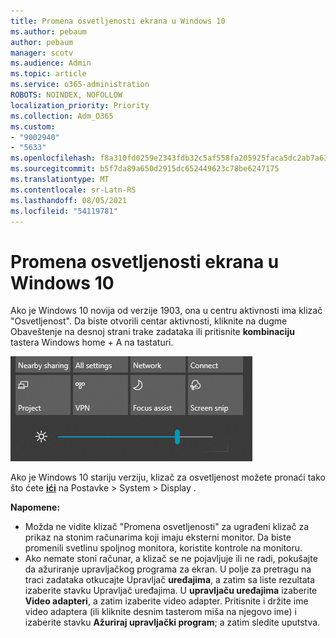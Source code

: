 ```yaml
---
title: Promena osvetljenosti ekrana u Windows 10
ms.author: pebaum
author: pebaum
manager: scotv
ms.audience: Admin
ms.topic: article
ms.service: o365-administration
ROBOTS: NOINDEX, NOFOLLOW
localization_priority: Priority
ms.collection: Adm_O365
ms.custom:
- "9002940"
- "5633"
ms.openlocfilehash: f8a310fd0259e2343fdb32c5af558fa205925faca5dc2ab7a637e0de1a5fbd20
ms.sourcegitcommit: b5f7da89a650d2915dc652449623c78be6247175
ms.translationtype: MT
ms.contentlocale: sr-Latn-RS
ms.lasthandoff: 08/05/2021
ms.locfileid: "54119781"
---
```

# <a name="change-screen-brightness-in-windows-10"></a>Promena osvetljenosti ekrana u Windows 10

Ako je Windows 10 novija od verzije 1903, ona u centru aktivnosti ima klizač "Osvetljenost".  Da biste otvorili centar  aktivnosti, kliknite na dugme Obaveštenje na desnoj strani trake zadataka ili pritisnite **kombinaciju** tastera Windows home + A na tastaturi.

![Klizač za osvetljenost](media/brightness-slider.png)

Ako je Windows 10 stariju verziju, klizač za osvetljenost možete pronaći tako što ćete **[ići](ms-settings:display?activationSource=GetHelp)** na Postavke > System > Display .

**Napomene:**

- Možda ne vidite klizač "Promena osvetljenosti" za ugrađeni klizač za prikaz na stonim računarima koji imaju eksterni monitor. Da biste promenili svetlinu spoljnog monitora, koristite kontrole na monitoru.
- Ako nemate stoni računar, a klizač se ne pojavljuje ili ne radi, pokušajte da ažuriranje upravljačkog programa za ekran. U polje za pretragu na traci zadataka  otkucajte Upravljač **uređajima**, a zatim sa liste rezultata izaberite stavku Upravljač uređajima. U **upravljaču uređajima** izaberite **Video adapteri**, a zatim izaberite video adapter. Pritisnite i držite ime video adaptera (ili kliknite desnim tasterom miša na njegovo ime) i izaberite stavku **Ažuriraj upravljački program**; a zatim sledite uputstva.
